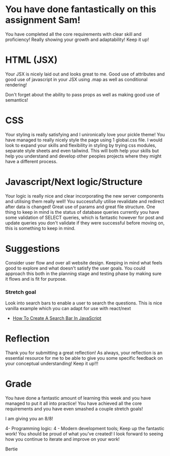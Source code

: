 # You have done fantastically on this assignment Sam!

You have completed all the core requirements with clear skill and proficiency! Really showing your growth and adaptability! Keep it up!

# HTML (JSX)

Your JSX is nicely laid out and looks great to me. Good use of attributes and good use of javascript in your JSX using .map as well as conditional rendering!

Don't forget about the ability to pass props as well as making good use of semantics!

# CSS

Your styling is really satisfying and I unironically love your pickle theme! You have managed to really nicely style the page using 1 global.css file. I would look to expand your skills and flexibility in styling by trying css modules, separate style sheets and even tailwind. This will both help your skills but help you understand and develop other peoples projects where they might have a different process.

# Javascript/Next logic/Structure

Your logic is really nice and clear incorporating the new server components and utilising them really well! You successfully utilise revalidate and redirect after data is changed! Great use of params and great file structure.
One thing to keep in mind is the status of database queries currently you have some validation of SELECT queries, which is fantastic however for post and update queries you don't validate if they were successful before moving on, this is something to keep in mind.

# Suggestions

Consider user flow and over all website design. Keeping in mind what feels good to explore and what doesn't satisfy the user goals. You could approach this both in the planning stage and testing phase by making sure it flows and is fit for purpose.

### Stretch goal

Look into search bars to enable a user to search the questions. This is nice vanilla example which you can adapt for use with react/next

- [How To Create A Search Bar In JavaScript](https://www.youtube.com/watch?v=TlP5WIxVirU)

# Reflection

Thank you for submitting a great reflection! As always, your reflection is an essential resource for me to be able to give you some specific feedback on your conceptual understanding! Keep it up!!!

# Grade

You have done a fantastic amount of learning this week and you have managed to put it all into practice! You have achieved all the core requirements and you have even smashed a couple stretch goals!

I am giving you an 8/8!

4- Programming logic: 4 - Modern development tools; Keep up the fantastic work! You should be proud of what you've created! I look forward to seeing how you continue to iterate and improve on your work!

Bertie
